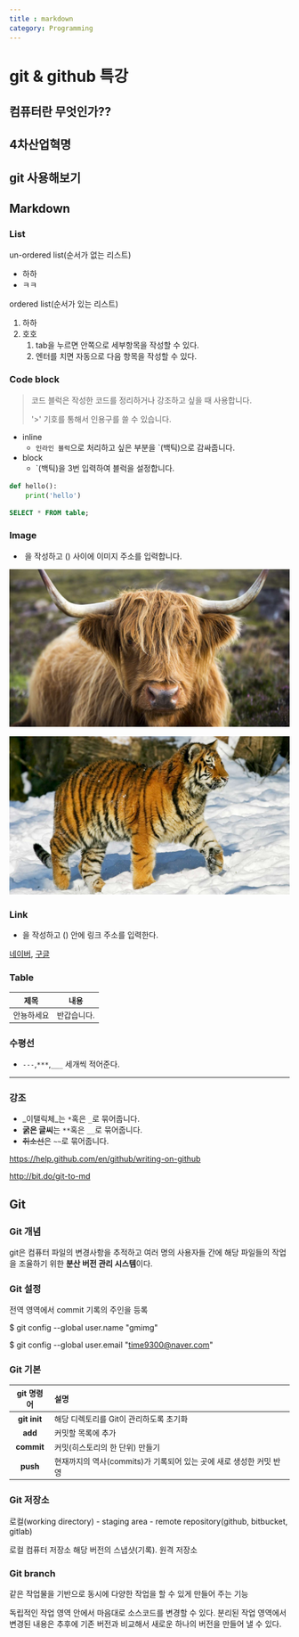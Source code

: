 ```yaml
---
title : markdown
category: Programming
---
```


# git & github 특강

## 컴퓨터란 무엇인가??

## 4차산업혁명

## git 사용해보기

## Markdown

### List

un-ordered list(순서가 없는 리스트)

- 하하
- ㅋㅋ

ordered list(순서가 있는 리스트)

1. 하하
2. 호호
   1. tab을 누르면 안쪽으로 세부항목을 작성할 수 있다.
   2. 엔터를 치면 자동으로 다음 항목을 작성할 수 있다.



### Code block

> 코드 블럭은 작성한 코드를 정리하거나 강조하고 싶을 때 사용합니다.
>
> '>' 기호를 통해서 인용구를 쓸 수 있습니다.

- inline
  - `인라인 블럭`으로 처리하고 싶은 부분을 `(백틱)으로 감싸줍니다.
- block
  - `(백틱)을 3번 입력하여 블럭을 설정합니다.

```python
def hello():
    print('hello')
```

```sql
SELECT * FROM table;
```

### Image

- ![]() 을 작성하고 () 사이에 이미지 주소를 입력합니다.

![soganji](\assets\img\soganji.jpg)

![hoganji](\assets\img\hoganji.jpg)

### Link

- []()을 작성하고 () 안에 링크 주소를 입력한다.

[네이버](https://www.naver.com), [구글](https://google.com)

### Table

| 제목       | 내용        |
| ---------- | ----------- |
| 안뇽하세요 | 반갑습니다. |

### 수평선

- `---`,`***`,`___` 세개씩 적어준다.

---

### 강조

- _이탤릭체_는 `*`혹은 `_`로 묶어줍니다.
- **굵은 글씨**는 `**`혹은 `__`로 묶어줍니다.
- ~~취소선~~은 `~~`로 묶어줍니다.



https://help.github.com/en/github/writing-on-github

http://bit.do/git-to-md



## Git

### Git 개념

git은 컴퓨터 파일의 변경사항을 추적하고 여러 명의 사용자들 간에 해당 파일들의 작업을 조율하기 위한 **분산 버전 관리 시스템**이다.

### Git 설정

전역 영역에서 commit 기록의 주인을 등록

$ git config --global user.name "gmimg"

$ git config --global user.email "[time9300@naver.com](mailto:time9300@naver.com)"

### Git 기본

|  git 명령어  | 설명                                                         |
| :----------: | :----------------------------------------------------------- |
| **git init** | 해당 디렉토리를 Git이 관리하도록 초기화                      |
|   **add**    | 커밋할 목록에 추가                                           |
|  **commit**  | 커밋(히스토리의 한 단위) 만들기                              |
|   **push**   | 현재까지의 역사(commits)가 기록되어 있는 곳에 새로 생성한 커밋 반영 |

### Git 저장소

로컬(working directory) - staging area - remote repository(github, bitbucket, gitlab)

로컬 컴퓨터 저장소 해당 버전의 스냅샷(기록). 원격 저장소

### Git branch

같은 작업물을 기반으로 동시에 다양한 작업을 할 수 있게 만들어 주는 기능

독립적인 작업 영역 안에서 마음대로 소스코드를 변경할 수 있다. 분리된 작업 영역에서 변경된 내용은 추후에 기존 버전과 비교해서 새로운 하나의 버전을 만들어 낼 수 있다.